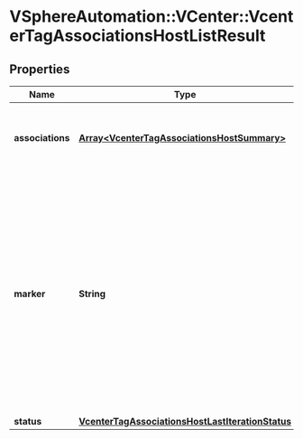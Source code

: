# VSphereAutomation::VCenter::VcenterTagAssociationsHostListResult

## Properties
Name | Type | Description | Notes
------------ | ------------- | ------------- | -------------
**associations** | [**Array&lt;VcenterTagAssociationsHostSummary&gt;**](VcenterTagAssociationsHostSummary.md) | List of tag associations. Warning: This attribute is part of a new feature in development. It may be changed at any time and may not have all supported functionality implemented. | 
**marker** | **String** | Marker is an opaque data structure that allows the caller to request the next page of tag associations. Warning: This attribute is part of a new feature in development. It may be changed at any time and may not have all supported functionality implemented. If unset or empty, there are no more tag associations to request. When clients pass a value of this structure as a parameter, the field must be an identifier for the resource type: vcenter.tag_associations.Marker. When operations return a value of this structure as a result, the field will be an identifier for the resource type: vcenter.tag_associations.Marker. | [optional] 
**status** | [**VcenterTagAssociationsHostLastIterationStatus**](VcenterTagAssociationsHostLastIterationStatus.md) |  | 


